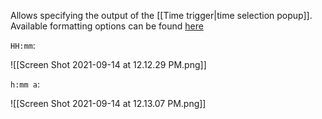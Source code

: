 
Allows specifying the output of the [[Time trigger|time selection popup]]. Available formatting options can be found [here](https://momentjs.com/docs/#/displaying/format/)

`HH:mm`:

![[Screen Shot 2021-09-14 at 12.12.29 PM.png]]

`h:mm a`:

![[Screen Shot 2021-09-14 at 12.13.07 PM.png]]